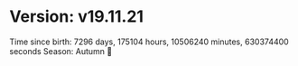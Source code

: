 # Version: v19.11.21
Time since birth: 7296 days, 175104 hours, 10506240 minutes, 630374400 seconds
Season: Autumn 🍁
